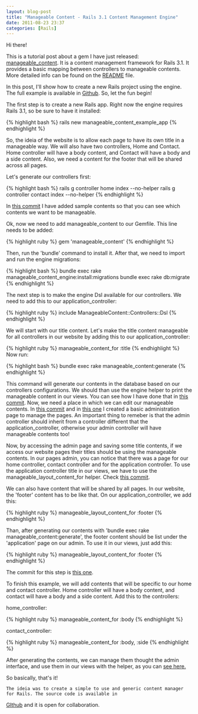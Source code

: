 ```yaml
---
layout: blog-post
title: "Manageable Content - Rails 3.1 Content Management Engine"
date: 2011-08-23 23:37
categories: [Rails]
---
```

Hi there!

This is a tutorial post about a gem I have just released:
[manageable_content](https://github.com/fabiokr/manageable_content). It is a content management framework for Rails 3.1. It provides a basic mapping between controllers to manageable contents. More detailed info can be found on the
[README](https://github.com/fabiokr/manageable_content/blob/master/README.rdoc) file.

In this post, I'll show how to create a new Rails project using the engine. The full example is available in
[Github](https://github.com/fabiokr/manageable_content_example_app). So, let the fun begin!

The first step is to create a new Rails app. Right now the engine requires Rails 3.1, so be sure to have it installed:

{% highlight bash %}
rails new manageable_content_example_app
{% endhighlight %}

So, the ideia of the website is to allow each page to have its own title in a manageable way. We will also have two controllers, Home and Contact. Home controller will have a body content, and Contact will have a body and a side content. Also, we need a content for the footer that will be shared across all pages. 

Let's generate our controllers first:

{% highlight bash %}
rails g controller home index --no-helper
rails g controller contact index --no-helper
{% endhighlight %}

In
[this commit](https://github.com/fabiokr/manageable_content_example_app/commit/c90fae643a6dc778d6b744487b6f9abe81f8c7c9) I have added sample contents so that you can see which contents we want to be manageable.

Ok, now we need to add manageable_content to our Gemfile. This line needs to be added:

{% highlight ruby %}
gem 'manageable_content'
{% endhighlight %}

Then, run the 'bundle' command to install it. After that, we need to import and run the engine migrations:

{% highlight bash %}
bundle exec rake manageable_content_engine:install:migrations
bundle exec rake db:migrate
{% endhighlight %}

The next step is to make the engine Dsl available for our controllers. We need to add this to our application_controller:

{% highlight ruby %}
include ManageableContent::Controllers::Dsl
{% endhighlight %}

We will start with our title content. Let's make the title content manageable for all controllers in our website by adding this to our application_controller:

{% highlight ruby %}
manageable_content_for :title
{% endhighlight %}
 
Now run:

{% highlight bash %}
bundle exec rake manageable_content:generate
{% endhighlight %}

This command will generate our contents in the database based on our controllers configurations. We should than use the engine helper to print the manageable content in our views. You can see how I have done that in
[this commit](https://github.com/fabiokr/manageable_content_example_app/commit/340b254aa6f2cd4e41b022f398f01f6f8e783609). Now, we need a place in which we can edit our manageable contents. In
[this commit](https://github.com/fabiokr/manageable_content_example_app/commit/702b4cd266e33d24ff5d25ca13a7c5b075ecf206) and in
[this one](https://github.com/fabiokr/manageable_content_example_app/commit/4c6f599b9c9ec8b973e57cfd13638d8915f703d4) I created a basic administration page to manage the pages. An important thing to remeber is that the admin controller should inherit from a controller different that the application_controller, otherwise your admin controller will have manageable contents too!

Now, by accessing the admin page and saving some title contents, if we access our website pages their titles should be using the manageable contents. In our pages admin, you can notice that there was a page for our home controller, contact controller and for the application controller. To use the application controller title in our views, we have to use the manageable_layout_content_for helper. Check
[this commit](https://github.com/fabiokr/manageable_content_example_app/commit/f1043c56d2923b0c4eb07e24f7c0b7fdfc0816a7).

We can also have content that will be shared by all pages. In our website, the 'footer' content has to be like that. On our application_controller, we add this:

{% highlight ruby %}
manageable_layout_content_for :footer
{% endhighlight %}

Than, after generating our contents with 'bundle exec rake manageable_content:generate', the footer content should be list under the 'application' page on our admin. To use it in our views, just add this:

{% highlight ruby %}
manageable_layout_content_for :footer
{% endhighlight %}

The commit for this step is
[this one](https://github.com/fabiokr/manageable_content_example_app/commit/5352ca2cb8d4483243c78d2abec0586a4e6adfd8).

To finish this example, we will add contents that will be specific to our home and contact controller. Home controller will have a body content, and contact will have a body and a side content. Add this to the controllers:

home_controller:

{% highlight ruby %}
manageable_content_for :body
{% endhighlight %}

contact_controller:

{% highlight ruby %}
manageable_content_for :body, :side
{% endhighlight %}

After generating the contents, we can manage them thought the admin interface, and use them in our views with the helper, as you can
[see here.](https://github.com/fabiokr/manageable_content_example_app/commit/633022f5d4d45d3e3735556caae80045b65098bd)

So basically, that's it!

	The ideia was to create a simple to use and generic content manager for Rails. The source code is available in
[GIthub](https://github.com/fabiokr/manageable_content) and it is open for collaboration.
